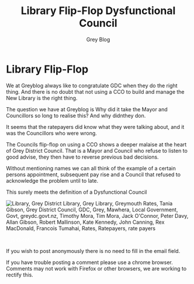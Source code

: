 ﻿---
layout: post
title: "Library Flip-Flop Dysfunctional Council"
author: "Grey Blog"
categories: documentation
tags: Tania Gibson, Rates
image: library-flipflop.jpg
keywords:
 - Grey Library
 - Library
 - Tania Gibson
 - GDC
 - Grey District Council
 - Grey
 - Mawhera
 - Local Government
 - Govt
 - greydc.govt.nz
 - Timothy Mora
 - Tim Mora
 - Jack O'Connor
 - Peter Davy
 - Allan Gibson
 - Robert Mallinson
 - Kate Kennedy
 - John Canning
 - Rex MacDonald
 - Francois Tumahai
 - Rates
 - Ratepayers
 - rate payers
description:
 - Grey Library
 - Library
 - Tania Gibson
 - GDC
 - Grey District Council
 - Grey
 - Mawhera
 - Local Government
 - Govt
 - greydc.govt.nz
 - Timothy Mora
 - Tim Mora
 - Jack O'Connor
 - Peter Davy
 - Allan Gibson
 - Robert Mallinson
 - Kate Kennedy
 - John Canning
 - Rex MacDonald
 - Francois Tumahai
 - Rates
 - Ratepayers
---

# Library Flip-Flop

We at Greyblog always like to congratulate GDC when they do the right thing. And there is no doubt that not using a CCO to build and manage the New Library is the right thing.

The question we have at Greyblog is Why did it take the Mayor and Councillors so long to realise this? And why didnthey don.

It seems that the ratepayers did know what they were talking about, and it was the Councillors who were wrong.

The Councils flip-flop on using a CCO shows a deeper malaise at the heart of Grey District Council. That is a Mayor and Council who refuse to listen to good advise, they then have to reverse previous bad decisions. 

Without mentioning names we can all think of the example of a certain persons appointment, subsequent pay rise and a Council that refused to acknowledge the problem until to late.

This surely meets the definition of a Dysfunctional Council

<img class="img-fluid" src="https://greyblog.github.io/assets/img/flipflop.jpg" alt="Library, Grey District Library, Grey Library, Greymouth Rates, Tania Gibson, Grey District Council, GDC, Grey, Mawhera, Local Government, Govt, greydc.govt.nz, Timothy Mora, Tim Mora, Jack O'Connor, Peter Davy, Allan Gibson, Robert Mallinson, Kate Kennedy, John Canning, Rex MacDonald, Francois Tumahai, Rates, Ratepayers, rate payers">

<span style="color:white">```js client</span>
<script>
let idcomments_acct = 'acde56cb65621d24ca6ced562bac6083';
let idcomments_post_id = 'https://greyblog.github.io/library-flip-flop.html';
let idcomments_post_url = 'https://greyblog.github.io/library-flip-flop.html'; 
</script>

<script type='text/javascript' src='https://www.intensedebate.com/js/genericCommentWrapperV2.js'></script>
<script type="text/javascript" src="https://www.intensedebate.com/js/genericLinkWrapperV2.js"></script>

If you wish to post anonymously there is no need to fill in the email field.

If you have trouble posting a comment please use a chrome browser. Comments may not work with Firefox or other browsers, we are working to rectify this.
